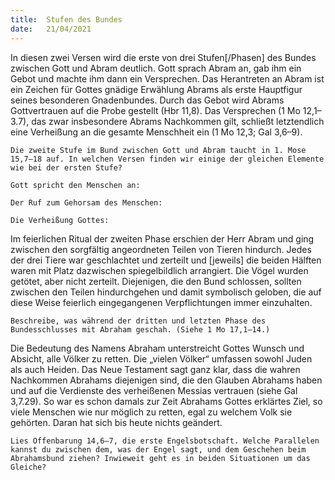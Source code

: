 ```yaml
---
title:  Stufen des Bundes
date:   21/04/2021
---
```


In diesen zwei Versen wird die erste von drei Stufen[/Phasen] des Bundes zwischen Gott und Abram deutlich. Gott sprach Abram an, gab ihm ein Gebot und machte ihm dann ein Versprechen. Das Herantreten an Abram ist ein Zeichen für Gottes gnädige Erwählung Abrams als erste Hauptfigur seines besonderen Gnadenbundes. Durch das Gebot wird Abrams Gottvertrauen auf die Probe gestellt (Hbr 11,8). Das Versprechen (1 Mo 12,1–3.7), das zwar insbesondere Abrams Nachkommen gilt, schließt letztendlich eine Verheißung an die gesamte Menschheit ein (1 Mo 12,3; Gal 3,6–9).

`Die zweite Stufe im Bund zwischen Gott und Abram taucht in 1. Mose 15,7–18 auf. In welchen Versen finden wir einige der gleichen Elemente wie bei der ersten Stufe?`

`Gott spricht den Menschen an:`

`Der Ruf zum Gehorsam des Menschen:`

`Die Verheißung Gottes:`

Im feierlichen Ritual der zweiten Phase erschien der Herr Abram und ging zwischen den sorgfältig angeordneten Teilen von Tieren hindurch. Jedes der drei Tiere war geschlachtet und zerteilt und [jeweils] die beiden Hälften waren mit Platz dazwischen spiegelbildlich arrangiert. Die Vögel wurden getötet, aber nicht zerteilt. Diejenigen, die den Bund schlossen, sollten zwischen den Teilen hindurchgehen und damit symbolisch geloben, die auf diese Weise feierlich eingegangenen Verpflichtungen immer einzuhalten.

`Beschreibe, was während der dritten und letzten Phase des Bundesschlusses mit Abraham geschah. (Siehe 1 Mo 17,1–14.)`

Die Bedeutung des Namens Abraham unterstreicht Gottes Wunsch und Absicht, alle Völker zu retten. Die „vielen Völker“ umfassen sowohl Juden als auch Heiden. Das Neue Testament sagt ganz klar, dass die wahren Nachkommen Abrahams diejenigen sind, die den Glauben Abrahams haben und auf die Verdienste des verheißenen Messias vertrauen (siehe Gal 3,7.29). So war es schon damals zur Zeit Abrahams Gottes erklärtes Ziel, so viele Menschen wie nur möglich zu retten, egal zu welchem Volk sie gehörten. Daran hat sich bis heute nichts geändert.

`Lies Offenbarung 14,6–7, die erste Engelsbotschaft. Welche Parallelen kannst du zwischen dem, was der Engel sagt, und dem Geschehen beim Abrahamsbund ziehen? Inwieweit geht es in beiden Situationen um das Gleiche?`